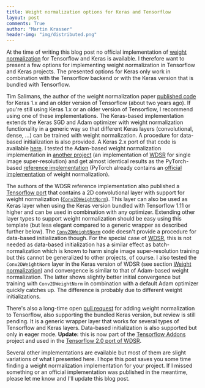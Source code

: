 ```yaml
---
title: Weight normalization options for Keras and Tensorflow
layout: post
comments: True
author: "Martin Krasser"
header-img: "img/distributed.png"
---
```


At the time of writing this blog post no official implementation of [weight normalization](https://arxiv.org/abs/1602.07868) 
for Tensorflow and Keras is available. I therefore want to present a few options for implementing weight normalization in 
Tensorflow and Keras projects. The presented options for Keras only work in combination with the Tensorflow backend or
with the Keras version that is bundled with Tensorflow.

Tim Salimans, the author of the weight normalization paper [published code](https://github.com/openai/weightnorm/tree/master) 
for Keras 1.x and an older version of Tensorflow (about two years ago). If you're still using Keras 1.x or an older version 
of Tensorflow, I recommend using one of these implementations. The Keras-based implementation extends the Keras SGD and Adam 
optimizer with weight normalization functionality in a generic way so that different Keras layers (convolutional, dense, ...) 
can be trained with weight normalization. A procedure for data-based initialization is also provided. A Keras 2.x port of 
that code is available [here](https://github.com/krasserm/weightnorm/tree/master/keras_2). I tested 
the Adam-based weight normalization implementation in [another project](https://github.com/krasserm/super-resolution/tree/previous) (an implementation
of [WDSR](https://arxiv.org/abs/1808.08718) for single image super-resolution) and get almost identical results as the 
PyTorch-based [reference implementation](https://github.com/JiahuiYu/wdsr_ntire2018) (PyTorch already contains an 
[official implementation](https://pytorch.org/docs/stable/nn.html#weight-norm) of weight normalization). 

The authors of the WDSR reference implementation also published a 
[Tensorflow port](https://github.com/ychfan/tf_estimator_barebone/blob/master/models/wdsr.py) that contains a 2D convolutional 
layer with support for weight normalization ([`Conv2DWeightNorm`](https://github.com/ychfan/tf_estimator_barebone/blob/master/common/layers.py)). 
This layer can also be used as Keras layer when using the Keras version bundled with Tensorflow 1.11 or higher and can be 
used in combination with any optimizer. Extending other layer types to support weight normalization should be easy using 
this template (but less elegant compared to a generic wrapper as described further below). The 
[`Conv2DWeightNorm`](https://github.com/ychfan/tf_estimator_barebone/blob/master/common/layers.py) code doesn't provide 
a procedure for data-based initialization though. For the special case of [WDSR](https://arxiv.org/abs/1808.08718), this 
is not needed as data-based initialization has a similar effect as batch-normalization which is known to harm single 
image super-resolution training but this cannot be generalized to other projects, of course. I also tested the 
`Conv2DWeightNorm` layer in the Keras version of WDSR (see section [Weight normalization](https://github.com/krasserm/super-resolution/tree/previous#weight-normalization)) 
and convergence is similar to that of Adam-based weight normalization. The latter shows slightly better initial 
convergence but training with `Conv2DWeightNorm` in combination with a default Adam optimizer quickly catches up. The 
difference is probably due to different weight initializations. 

There's also a long-time open [pull request](https://github.com/tensorflow/tensorflow/pull/21276) 
for adding weight normalization to Tensorflow, also supporting the bundled Keras version, but review is still pending. 
It is a generic wrapper layer that works for several types of Tensorflow and Keras layers. Data-based initialization is 
also supported but only in eager mode. **Update:** this is now part of the [Tensorflow Addons](https://github.com/tensorflow/addons) 
project and used in the [Tensorflow 2.0 port of WDSR](https://github.com/krasserm/super-resolution).

Several other implementations are evailable but most of them are slight variations of what I presented here. I hope 
this post saves you some time finding a weight normalization implementation for your project. If I missed something or 
an official implementation was published in the meantime, please let me know and I'll update this blog post.
